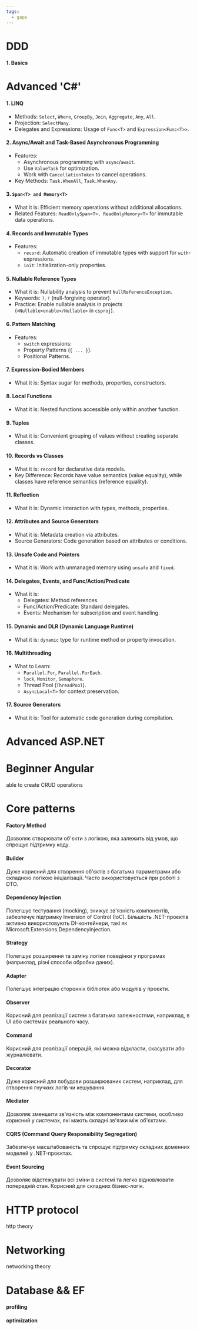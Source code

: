 ```yaml
---
tags:
  - gaps
---
```


# DDD
#### 1. Basics
# Advanced 'C#'
#### 1. LINQ
- Methods: `Select`, `Where`, `GroupBy`, `Join`, `Aggregate`, `Any`, `All`.  
- Projection: `SelectMany`.  
- Delegates and Expressions: Usage of `Func<T>` and `Expression<Func<T>>`.
#### 2. Async/Await and Task-Based Asynchronous Programming
- Features:  
  - Asynchronous programming with `async`/`await`.  
  - Use `ValueTask` for optimization.  
  - Work with `CancellationToken` to cancel operations.  
- Key Methods: `Task.WhenAll`, `Task.WhenAny`.
#### 3. `Span<T> and Memory<T>`
- What it is: Efficient memory operations without additional allocations.  
- Related Features: `ReadOnlySpan<T>, ReadOnlyMemory<T>` for immutable data operations.
#### 4. Records and Immutable Types
- Features:  
  - `record`: Automatic creation of immutable types with support for `with`-expressions.  
  - `init`: Initialization-only properties.
#### 5. Nullable Reference Types
- What it is: Nullability analysis to prevent `NullReferenceException`.  
- Keywords: `?`, `!` (null-forgiving operator).  
- Practice: Enable nullable analysis in projects (`<Nullable>enable</Nullable>` in `csproj`).
#### 6. Pattern Matching
- Features:  
  - `switch` expressions:
  - Property Patterns (`{ ... }`).  
  - Positional Patterns.
#### 7. Expression-Bodied Members
- What it is: Syntax sugar for methods, properties, constructors.  
#### 8. Local Functions
- What it is: Nested functions accessible only within another function.  
#### 9. Tuples
- What it is: Convenient grouping of values without creating separate classes.  
#### 10. Records vs Classes
- What it is: `record` for declarative data models.  
- Key Difference: Records have value semantics (value equality), while classes have reference semantics (reference equality).
#### 11. Reflection
- What it is: Dynamic interaction with types, methods, properties.  
#### 12. Attributes and Source Generators
- What it is: Metadata creation via attributes.  
- Source Generators: Code generation based on attributes or conditions.
#### 13. Unsafe Code and Pointers
- What it is: Work with unmanaged memory using `unsafe` and `fixed`.  
#### 14. Delegates, Events, and Func/Action/Predicate
- What it is:  
  - Delegates: Method references.  
  - Func/Action/Predicate: Standard delegates.  
  - Events: Mechanism for subscription and event handling.
#### 15. Dynamic and DLR (Dynamic Language Runtime)
- What it is: `dynamic` type for runtime method or property invocation.
#### 16. Multithreading
- What to Learn:  
  - `Parallel.For`, `Parallel.ForEach`.  
  - `lock`, `Monitor`, `Semaphore`.  
  - Thread Pool (`ThreadPool`).  
  - `AsyncLocal<T>` for context preservation.
#### 17. Source Generators
- What it is: Tool for automatic code generation during compilation.

# Advanced ASP.NET
# Beginner Angular
able to create CRUD operations
# Core patterns

#### Factory Method
Дозволяє створювати об'єкти з логікою, яка залежить від умов, що спрощує підтримку коду.

#### Builder
Дуже корисний для створення об'єктів з багатьма параметрами або складною логікою ініціалізації. Часто використовується при роботі з DTO.
#### Dependency Injection
Полегшує тестування (mocking), знижує зв'язність компонентів, забезпечує підтримку Inversion of Control (IoC). Більшість .NET-проєктів активно використовують DI-контейнери, такі як Microsoft.Extensions.DependencyInjection.
#### Strategy
Полегшує розширення та заміну логіки поведінки у програмах (наприклад, різні способи обробки даних).
#### Adapter
Полегшує інтеграцію сторонніх бібліотек або модулів у проєкти.
#### Observer
Корисний для реалізації систем з багатьма залежностями, наприклад, в UI або системах реального часу.
#### Command
Корисний для реалізації операцій, які можна відкласти, скасувати або журналювати.
#### Decorator
Дуже корисний для побудови розширюваних систем, наприклад, для створення гнучких логів чи кешування.
#### Mediator
Дозволяє зменшити зв'язність між компонентами системи, особливо корисний у системах, які мають складні зв'язки між об'єктами.
#### CQRS (Command Query Responsibility Segregation)
Забезпечує масштабованість та спрощує підтримку складних доменних моделей у .NET-проєктах.
#### Event Sourcing
Дозволяє відстежувати всі зміни в системі та легко відновлювати попередній стан. Корисний для складних бізнес-логік.

# HTTP protocol
http theory
# Networking
networking theory
# Database && EF
#### profiling
#### optimization